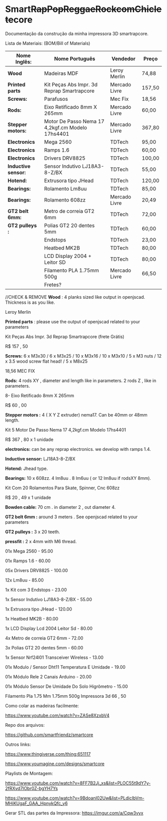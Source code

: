 # Smart~~RapPopReggaeRockcomChiclete~~core
Documentação da construção da minha impressora 3D smartrapcore.



Lista de Materiais:
(BOM/Bill of Materials)


| Nome Inglês:          | Nome Português                                   | Vendedor      | Preço  |
|-----------------------|--------------------------------------------------|---------------|--------|
| **Wood**              | Madeiras MDF                                     | Leroy Merlin  | 74,88  |
| **Printed parts**     | Kit Peças Abs Impr. 3d Reprap Smartrapcore       | Mercado Livre | 157,50 |
| **Screws:**           | Parafusos                                        | Mec Fix       | 18,56  |
| **Rods:**             | Eixo Retificado 8mm X 265mm                      | Mercado Livre | 60,00  |
| **Stepper motors:**   | Motor De Passo Nema 17 4,2kgf.cm Modelo 17hs4401 | Mercado Livre | 367,80 |
| **Electronics**       | Mega 2560                                        | TDTech        | 95,00  |
| **Electronics**       | Ramps 1.6                                        | TDTech        | 60,00  |
| **Electronics**       | Drivers DRV8825                                  | TDTech        | 100,00 |
| **Inductive sensor:** | Sensor Indutivo LJ18A3-8-Z/BX                    | TDTech        | 55,00  |
| **Hotend:**           | Extrusora tipo JHead                             | TDTech        | 120,00 |
| **Bearings:**         | Rolamento Lm8uu                                  | TDTech        | 85,00  |
| **Bearings:**         | Rolamento 608zz                                  | Mercado Livre | 20,49  |
| **GT2 belt 6mm:**     | Metro de correia GT2 6mm                         | TDTech        | 72,00  |
| **GT2 pulleys :**     | Polias GT2 20 dentes 5mm                         | TDTech        | 60,00  |
|                       | Endstops                                         | TDTech        | 23,00  |
|                       | Heatbed MK2B                                     | TDTech        | 80,00  |
|                       | LCD Display 2004 + Leitor SD                     | TDTech        | 80,00  |
|                       | Filamento PLA 1.75mm 500g                        | Mercado Livre | 66,50  |
|                       | Fretes?                                          |               |        |


//CHECK & REMOVE
 **Wood** : 4 planks sized like output in openjscad. Thickness is as you like. 
 
 Leroy Merlin
 
 **Printed parts** : please use the output of openjscad related to your parameters 
 
 Kit Peças Abs Impr. 3d Reprap Smartrapcore (frete Grátis)

R$ 157 , 50 
 
 **Screws:** 6 x M3x30 / 6 x M3x25 / 10 x M3x16 / 10 x M3x10 / 5 x M3 nuts / 12 x 3.5 wood screw flat head! / 5 x M8x25 
 
 18,56 MEC FIX
 
 **Rods:** 4 rods XY , diameter and length like in parameters. 2 rods Z , like in parameters. 
 
 8- Eixo Retificado 8mm X 265mm

R$ 60 , 00 

 
 **Stepper motors :** 4 ( X Y Z extruder) nema17. Can be 40mm or 48mm length. 
 
  Kit 5 Motor De Passo Nema 17 4,2kgf.cm Modelo 17hs4401

R$ 367 , 80 x 1 unidade

 
 **electronics:** can be any reprap electronics. we develop with ramps 1.4. 
 
 **Inductive sensor:** LJ18A3-8-Z/BX 
 
 **Hotend:** Jhead type. 
 
 **Bearings:** 10 x 608zz. 4 lm8uu . 8 lm6uu ( or 12 lm8uu if rodsXY 8mm). 
 
  Kit Com 20 Rolamentos Para Skate, Spinner, Cnc 608zz

R$ 20 , 49 x 1 unidade

 
 **Bowden cable:** 70 cm . in diameter 2 , out diameter 4. 
 
 **GT2 belt 6mm :** around 3 meters . See openjscad related to your parameters 
 
 **GT2 pulleys :** 3 x 20 teeth. 
 
 **pressfit :** 2 x 4mm with M6 thread.



01x Mega 2560 - 95.00

01x Ramps 1.6 - 60.00

05x Drivers DRV8825 - 100.00

12x Lm8uu - 85.00

1x Kit com 3 Endstops - 23.00

1x Sensor Indutivo LJ18A3-8-Z/BX - 55.00

1x Extrusora tipo JHead - 120.00

1x Heatbed MK2B - 80.00

1x LCD Display Lcd 2004 Leitor Sd - 80.00

4x Metro de correia GT2 6mm - 72.00

3x Polias GT2 20 dentes 5mm - 60.00

1x Sensor Nrf24l01 Transceiver Wireless - 13.00

01x Modulo / Sensor Dht11 Temperatura E Umidade - 19.00

01x Módulo Rele 2 Canais Arduino - 20.00

01x Módulo Sensor De Umidade Do Solo Higrômetro - 15.00

Filamento Pla 1.75 Mm 1.75mm 500g Impressora 3d 66 , 50








Como colar as madeiras facilmente:

https://www.youtube.com/watch?v=ZASe8XzxbV4


Repo dos arquivos:

https://github.com/smartfriendz/smartcore


Outros links:

https://www.thingiverse.com/thing:651117


https://www.youmagine.com/designs/smartcore



Playlists de Montagem:

https://www.youtube.com/watch?v=8FF7B2Jj_xs&list=PLOC55t9dY7y-2fRXvd7IObr0Z-bgYH7Ys

https://www.youtube.com/watch?v=9BdoanI02Uw&list=PLdicIbVm-MHiKUgaF_GAA_HpnykQfc_y6

Gerar STL das partes da Impressora:
https://imgur.com/a/Cqw3vyx

